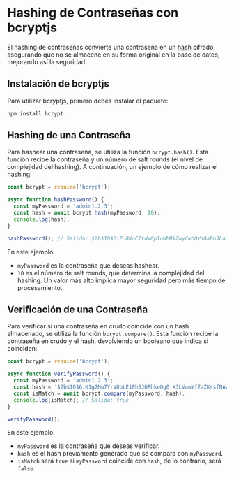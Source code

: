# Hashing de Contraseñas con bcryptjs

El hashing de contraseñas convierte una contraseña en un [hash](../../🌐%20ConceptosGenerales/Hash.md) cifrado, asegurando que no se almacene en su forma original en la base de datos, mejorando así la seguridad.

## Instalación de bcryptjs

Para utilizar bcryptjs, primero debes instalar el paquete:

```bash
npm install bcrypt
```

## Hashing de una Contraseña

Para hashear una contraseña, se utiliza la función `bcrypt.hash()`. Esta función recibe la contraseña y un número de salt rounds (el nivel de complejidad del hashing). A continuación, un ejemplo de cómo realizar el hashing:

```javascript
const bcrypt = require('bcrypt');

async function hashPassword() {
  const myPassword = 'admin1.2.3';
  const hash = await bcrypt.hash(myPassword, 10);
  console.log(hash);
}

hashPassword(); // Salida: $2b$10$GiP.RKuC7tdx8pIoWMRkZuyCwbQYs8aBhJLaqwwqa6bJ1LET.Msom
```

En este ejemplo:
- `myPassword` es la contraseña que deseas hashear.
- `10` es el número de salt rounds, que determina la complejidad del hashing. Un valor más alto implica mayor seguridad pero más tiempo de procesamiento.

## Verificación de una Contraseña

Para verificar si una contraseña en crudo coincide con un hash almacenado, se utiliza la función `bcrypt.compare()`. Esta función recibe la contraseña en crudo y el hash, devolviendo un booleano que indica si coinciden:

```javascript
const bcrypt = require('bcrypt');

async function verifyPassword() {
  const myPassword = 'admin1.2.3';
  const hash = '$2b$10$6.K1g7Nu7YrVUbLE1FhSJORhkeOg0.X3LVamYf7aZKssfNAWbOgya';
  const isMatch = await bcrypt.compare(myPassword, hash);
  console.log(isMatch); // Salida: true
}

verifyPassword();
```

En este ejemplo:
- `myPassword` es la contraseña que deseas verificar.
- `hash` es el hash previamente generado que se compara con `myPassword`.
- `isMatch` será `true` si `myPassword` coincide con `hash`, de lo contrario, será `false`.
